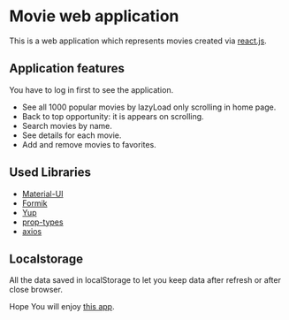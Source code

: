 # Movie web application

This is a web application which represents movies created via [react.js](https://reactjs.org/docs/).

## Application features

You have to log in first to see the application.

- See all 1000 popular movies by lazyLoad only scrolling in home page.
- Back to top opportunity: it is appears on scrolling.
- Search movies by name.
- See details for each movie.
- Add and remove movies to favorites.

## Used Libraries

- [Material-UI](https://material-ui.com/)
- [Formik](https://formik.org/)
- [Yup](https://www.npmjs.com/package/yup)
- [prop-types](https://www.npmjs.com/package/prop-types)
- [axios](https://www.npmjs.com/package/axios)

## Localstorage

All the data saved in localStorage to let you keep data after refresh or after close browser.

Hope You will enjoy [this app](https://movies-app-gamma-hazel.vercel.app/home).
